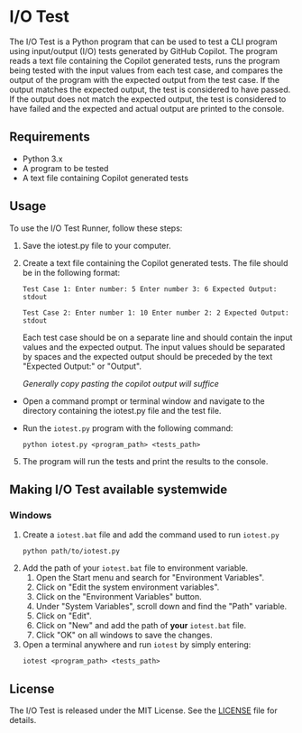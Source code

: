 # I/O Test
The I/O Test is a Python program that can be used to test a CLI program using input/output (I/O) tests generated by GitHub Copilot. The program reads a text file containing the Copilot generated tests, runs the program being tested with the input values from each test case, and compares the output of the program with the expected output from the test case. If the output matches the expected output, the test is considered to have passed. If the output does not match the expected output, the test is considered to have failed and the expected and actual output are printed to the console.

## Requirements
- Python 3.x
- A program to be tested
- A text file containing Copilot generated tests

## Usage
To use the I/O Test Runner, follow these steps:

1. Save the iotest.py file to your computer.

2. Create a text file containing the Copilot generated tests. The file should be in the following format:

    ```
    Test Case 1: Enter number: 5 Enter number 3: 6 Expected Output: stdout

    Test Case 2: Enter number 1: 10 Enter number 2: 2 Expected Output: stdout
    ```
    Each test case should be on a separate line and should contain the input values and the expected output. The input values should be separated by spaces and the expected output should be preceded by the text "Expected Output:" or "Output". 
    
    *Generally copy pasting the copilot output will suffice*

- Open a command prompt or terminal window and navigate to the directory containing the iotest.py file and the test file.

- Run the `iotest.py` program with the following command:
    ```
    python iotest.py <program_path> <tests_path>
    ```
5. The program will run the tests and print the results to the console.

## Making I/O Test available systemwide
### Windows
1. Create a `iotest.bat` file and add the command used to run `iotest.py`
    ```
    python path/to/iotest.py
    ```
2. Add the path of your `iotest.bat` file to environment variable.
   1. Open the Start menu and search for "Environment Variables".
   2. Click on "Edit the system environment variables".
   3. Click on the "Environment Variables" button.
   4. Under "System Variables", scroll down and find the "Path" variable.
   5. Click on "Edit".
   6. Click on "New" and add the path of **your** `iotest.bat` file.
   7. Click "OK" on all windows to save the changes.
7. Open a terminal anywhere and run `iotest` by simply entering:
    ```
    iotest <program_path> <tests_path>
    ```

## License
The I/O Test is released under the MIT License. See the [LICENSE](LICENSE) file for details.
